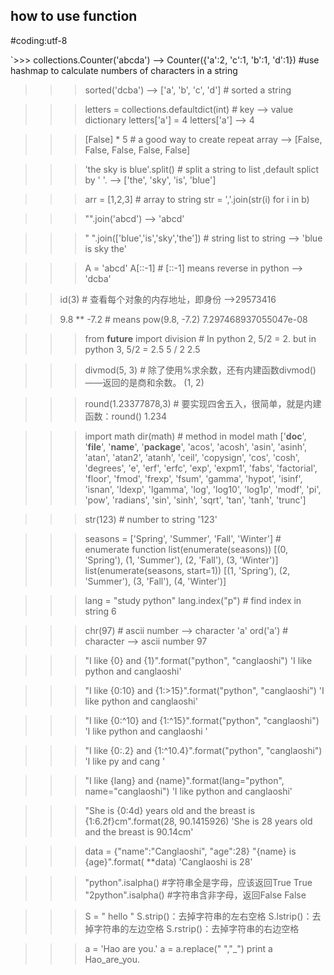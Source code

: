 ## how to use function

#coding:utf-8  

`>>> collections.Counter('abcda') 
--> Counter({'a':2, 'c':1, 'b':1, 'd':1}) #use hashmap to calculate numbers of characters in a string

>>> sorted('dcba')
--> ['a', 'b', 'c', 'd'] # sorted a string

>>> letters = collections.defaultdict(int) # key --> value dictionary
>>> letters['a'] = 4 
>>> letters['a']
--> 4

>>> [False] * 5 # a good way to create repeat array
--> [False, False, False, False, False]

>>> 'the sky is blue'.split() # split a string to list ,default splict by ' '.
--> ['the', 'sky', 'is', 'blue']

>>>arr = [1,2,3] # array to string
>>>str = ','.join(str(i) for i in b)

>>> "".join('abcd')
--> 'abcd'

>>> " ".join(['blue','is','sky','the']) # string list to string
--> 'blue is sky the'

>>> A = 'abcd'
>>> A[::-1]  # [::-1] means reverse in python
--> 'dcba' 

>> id(3) # 查看每个对象的内存地址，即身份
-->29573416

>> 9.8 ** -7.2 # means pow(9.8, -7.2)
7.297468937055047e-08

>>> from __future__ import division # In python 2, 5/2 = 2. but in python 3, 5/2 = 2.5
>>> 5 / 2
2.5 

>>> divmod(5, 3) # 除了使用%求余数，还有内建函数divmod()——返回的是商和余数。
(1, 2)

>>> round(1.23377878,3) # 要实现四舍五入，很简单，就是内建函数：round()
1.234

>>> import math
>>> dir(math) # method in model math
['__doc__', '__file__', '__name__', '__package__', 'acos', 'acosh', 'asin', 'asinh', 'atan', 'atan2', 'atanh', 'ceil', 'copysign', 'cos', 'cosh', 'degrees', 'e', 'erf', 'erfc', 'exp', 'expm1', 'fabs', 'factorial', 'floor', 'fmod', 'frexp', 'fsum', 'gamma', 'hypot', 'isinf', 'isnan', 'ldexp', 'lgamma', 'log', 'log10', 'log1p', 'modf', 'pi', 'pow', 'radians', 'sin', 'sinh', 'sqrt', 'tan', 'tanh', 'trunc']

>>> str(123) # number to string
'123'

>>> seasons = ['Spring', 'Summer', 'Fall', 'Winter'] # enumerate function
>>> list(enumerate(seasons))
[(0, 'Spring'), (1, 'Summer'), (2, 'Fall'), (3, 'Winter')]
>>> list(enumerate(seasons, start=1))
[(1, 'Spring'), (2, 'Summer'), (3, 'Fall'), (4, 'Winter')]


>>> lang = "study python"
>>> lang.index("p") # find index in string
6

>>> chr(97) # ascii number --> character 
'a'
>>> ord('a') # character --> ascii number
97

>>> "I like {0} and {1}".format("python", "canglaoshi")
'I like python and canglaoshi'

>>> "I like {0:10} and {1:>15}".format("python", "canglaoshi")
'I like python     and      canglaoshi'

>>> "I like {0:^10} and {1:^15}".format("python", "canglaoshi")
'I like   python   and   canglaoshi   '

>>> "I like {0:.2} and {1:^10.4}".format("python", "canglaoshi")
'I like py and    cang   '

>>> "I like {lang} and {name}".format(lang="python", name="canglaoshi")
'I like python and canglaoshi'

>>> "She is {0:4d} years old and the breast is {1:6.2f}cm".format(28, 90.1415926)
'She is   28 years old and the breast is  90.14cm'

>>> data = {"name":"Canglaoshi", "age":28}
>>> "{name} is {age}".format( **data) 
'Canglaoshi is 28'

>>> "python".isalpha()    #字符串全是字母，应该返回True
True
>>> "2python".isalpha()    #字符串含非字母，返回False
False	

>>> S = " hello "
>>> S.strip()：去掉字符串的左右空格
>>> S.lstrip()：去掉字符串的左边空格
>>> S.rstrip()：去掉字符串的右边空格

>>> a = 'Hao are you.'
>>> a = a.replace(" ","_")
>>> print a
Hao_are_you.

